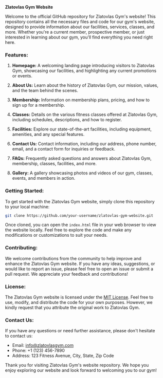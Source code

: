 **Zlatovlas Gym Website**

Welcome to the official GitHub repository for Zlatovlas Gym's website! This repository contains all the necessary files and code for our gym's website, designed to provide information about our facilities, services, classes, and more. Whether you're a current member, prospective member, or just interested in learning about our gym, you'll find everything you need right here.

### Features:

1. **Homepage:** A welcoming landing page introducing visitors to Zlatovlas Gym, showcasing our facilities, and highlighting any current promotions or events.
   
2. **About Us:** Learn about the history of Zlatovlas Gym, our mission, values, and the team behind the scenes.
   
3. **Membership:** Information on membership plans, pricing, and how to sign up for a membership.
   
4. **Classes:** Details on the various fitness classes offered at Zlatovlas Gym, including schedules, descriptions, and how to register.
   
5. **Facilities:** Explore our state-of-the-art facilities, including equipment, amenities, and any special features.
   
6. **Contact Us:** Contact information, including our address, phone number, email, and a contact form for inquiries or feedback.
   
7. **FAQs:** Frequently asked questions and answers about Zlatovlas Gym, membership, classes, facilities, and more.
   
8. **Gallery:** A gallery showcasing photos and videos of our gym, classes, events, and members in action.

### Getting Started:

To get started with the Zlatovlas Gym website, simply clone this repository to your local machine:

```bash
git clone https://github.com/your-username/zlatovlas-gym-website.git
```

Once cloned, you can open the `index.html` file in your web browser to view the website locally. Feel free to explore the code and make any modifications or customizations to suit your needs.

### Contributing:

We welcome contributions from the community to help improve and enhance the Zlatovlas Gym website. If you have any ideas, suggestions, or would like to report an issue, please feel free to open an issue or submit a pull request. We appreciate your feedback and contributions!

### License:

The Zlatovlas Gym website is licensed under the [MIT License](LICENSE). Feel free to use, modify, and distribute the code for your own purposes. However, we kindly request that you attribute the original work to Zlatovlas Gym.

### Contact Us:

If you have any questions or need further assistance, please don't hesitate to contact us:

- Email: info@zlatovlasgym.com
- Phone: +1 (123) 456-7890
- Address: 123 Fitness Avenue, City, State, Zip Code

Thank you for visiting Zlatovlas Gym's website repository. We hope you enjoy exploring our website and look forward to welcoming you to our gym!
